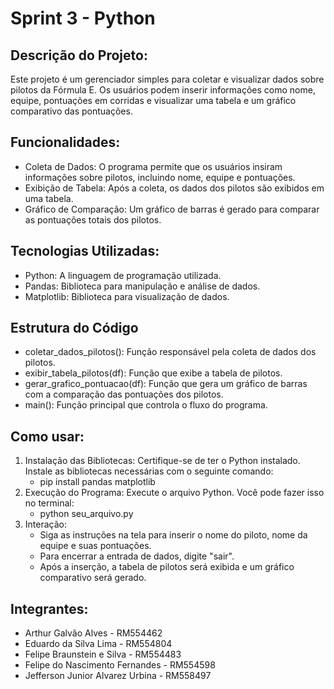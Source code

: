 # Sprint 3 - Python

## Descrição do Projeto:
Este projeto é um gerenciador simples para coletar e visualizar dados sobre pilotos da Fórmula E. 
Os usuários podem inserir informações como nome, equipe, pontuações em corridas e visualizar uma tabela e um gráfico comparativo das pontuações.

## Funcionalidades:
- Coleta de Dados: O programa permite que os usuários insiram informações sobre pilotos, incluindo nome, equipe e pontuações.
- Exibição de Tabela: Após a coleta, os dados dos pilotos são exibidos em uma tabela.
- Gráfico de Comparação: Um gráfico de barras é gerado para comparar as pontuações totais dos pilotos.

## Tecnologias Utilizadas:
- Python: A linguagem de programação utilizada.
- Pandas: Biblioteca para manipulação e análise de dados.
- Matplotlib: Biblioteca para visualização de dados.

## Estrutura do Código
- coletar_dados_pilotos(): Função responsável pela coleta de dados dos pilotos.
- exibir_tabela_pilotos(df): Função que exibe a tabela de pilotos.
- gerar_grafico_pontuacao(df): Função que gera um gráfico de barras com a comparação das pontuações dos pilotos.
- main(): Função principal que controla o fluxo do programa.

## Como usar:
1. Instalação das Bibliotecas: Certifique-se de ter o Python instalado. Instale as bibliotecas necessárias com o seguinte comando:
   - pip install pandas matplotlib
2. Execução do Programa: Execute o arquivo Python. Você pode fazer isso no terminal:
   - python seu_arquivo.py
4. Interação:
   - Siga as instruções na tela para inserir o nome do piloto, nome da equipe e suas pontuações.
   - Para encerrar a entrada de dados, digite "sair".
   - Após a inserção, a tabela de pilotos será exibida e um gráfico comparativo será gerado.

## Integrantes:
- Arthur Galvão Alves - RM554462 
- Eduardo da Silva Lima - RM554804 
- Felipe Braunstein e Silva - RM554483
- Felipe do Nascimento Fernandes - RM554598
- Jefferson Junior Alvarez Urbina - RM558497
